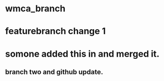 # wmca_branch


# featurebranch change 1
# somone added this in and merged it. 

## branch two and github update.

